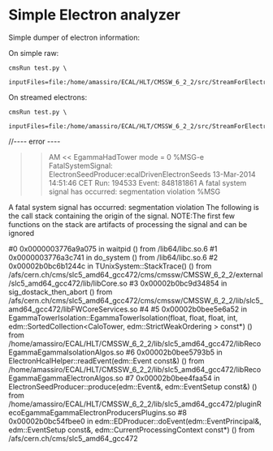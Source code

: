 Simple Electron analyzer
==================

Simple dumper of electron information:

On simple raw:

    cmsRun test.py \
        inputFiles=file:/home/amassiro/ECAL/HLT/CMSSW_6_2_2/src/StreamForElectrons/ReReco/step2_RAW2DIGI_L1Reco_RECO_onSimpleRaw.root


On streamed electrons:

    cmsRun test.py \
        inputFiles=file:/home/amassiro/ECAL/HLT/CMSSW_6_2_2/src/StreamForElectrons/ReReco/step2_RAW2DIGI_L1Reco_RECO.root




//---- error ----

 >> AM << EgammaHadTower mode = 0
%MSG-e FatalSystemSignal:  ElectronSeedProducer:ecalDrivenElectronSeeds  13-Mar-2014 14:51:46 CET Run: 194533 Event: 848181861
A fatal system signal has occurred: segmentation violation
%MSG


A fatal system signal has occurred: segmentation violation
The following is the call stack containing the origin of the signal.
NOTE:The first few functions on the stack are artifacts of processing the signal and can be ignored

#0  0x0000003776a9a075 in waitpid () from /lib64/libc.so.6
#1  0x0000003776a3c741 in do_system () from /lib64/libc.so.6
#2  0x00002b0bc6b1244c in TUnixSystem::StackTrace() () from /afs/cern.ch/cms/slc5_amd64_gcc472/cms/cmssw/CMSSW_6_2_2/external/slc5_amd64_gcc472/lib/libCore.so
#3  0x00002b0bc9d34854 in sig_dostack_then_abort () from /afs/cern.ch/cms/slc5_amd64_gcc472/cms/cmssw/CMSSW_6_2_2/lib/slc5_amd64_gcc472/libFWCoreServices.so
#4  <signal handler called>
#5  0x00002b0bee5e6a52 in EgammaTowerIsolation::EgammaTowerIsolation(float, float, float, int, edm::SortedCollection<CaloTower, edm::StrictWeakOrdering<CaloTower> > const*) () from /home/amassiro/ECAL/HLT/CMSSW_6_2_2/lib/slc5_amd64_gcc472/libRecoEgammaEgammaIsolationAlgos.so
#6  0x00002b0bee5793b5 in ElectronHcalHelper::readEvent(edm::Event const&) () from /home/amassiro/ECAL/HLT/CMSSW_6_2_2/lib/slc5_amd64_gcc472/libRecoEgammaEgammaElectronAlgos.so
#7  0x00002b0bee4faa54 in ElectronSeedProducer::produce(edm::Event&, edm::EventSetup const&) () from /home/amassiro/ECAL/HLT/CMSSW_6_2_2/lib/slc5_amd64_gcc472/pluginRecoEgammaEgammaElectronProducersPlugins.so
#8  0x00002b0bc54fbee0 in edm::EDProducer::doEvent(edm::EventPrincipal&, edm::EventSetup const&, edm::CurrentProcessingContext const*) () from /afs/cern.ch/cms/slc5_amd64_gcc472